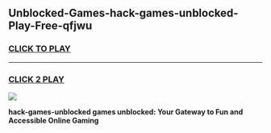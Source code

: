 
## Unblocked-Games-hack-games-unblocked-Play-Free-qfjwu
<h3>
<a href="https://premium76.site?title=hack-games-unblocked&ref=23A">CLICK TO PLAY</a></h3>
<hr>

<h3>
<a href="https://premium76.site?title=hack-games-unblocked&ref=23A">CLICK 2 PLAY</a>
  
</h3>

<a href="https://premium76.site?title=hack-games-unblocked&ref=23A"><img src="https://clearcache.store/games.png"></a>


**hack-games-unblocked games unblocked: Your Gateway to Fun and Accessible Online Gaming**
